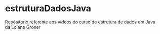 # estruturaDadosJava

Repósitorio referente aos vídeos do [curso de estrutura de dados][curso] em Java da Loiane Groner

[curso]: https://www.youtube.com/playlist?list=PLGxZ4Rq3BOBrgumpzz-l8kFMw2DLERdxi
